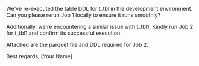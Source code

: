 
We've re-executed the table DDL for t_tbl in the development environment. Can you please rerun Job 1 locally to ensure it runs smoothly?

Additionally, we're encountering a similar issue with t_tbl1. Kindly run Job 2 for t_tbl1 and confirm its successful execution.

Attached are the parquet file and DDL required for Job 2.

Best regards,
[Your Name]
